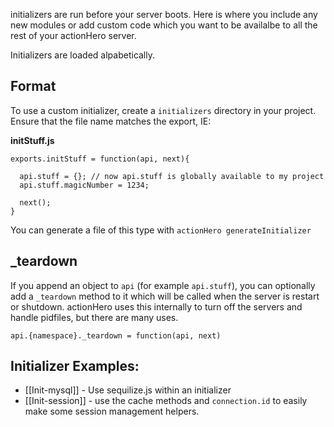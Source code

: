 initializers are run before your server boots.  Here is where you include any new modules or add custom code which you want to be availalbe to all the rest of your actionHero server. 

Initializers are loaded alpabetically. 

## Format

To use a custom initializer, create a `initializers` directory in your project.  Ensure that the file name matches the export, IE:

**initStuff.js**

	exports.initStuff = function(api, next){
	  
	  api.stuff = {}; // now api.stuff is globally available to my project
	  api.stuff.magicNumber = 1234;
	
	  next();
	}

You can generate a file of this type with `actionHero generateInitializer`

## _teardown

If you append an object to `api` (for example `api.stuff`), you can optionally add a `_teardown` method to it which will be called when the server is restart or shutdown.  actionHero uses this internally to turn off the servers and handle pidfiles, but there are many uses.  

`api.{namespace}._teardown = function(api, next)`

## Initializer Examples: 
- [[Init-mysql]] - Use sequilize.js within an initializer
- [[Init-session]] - use the cache methods and `connection.id` to easily make some session management helpers.